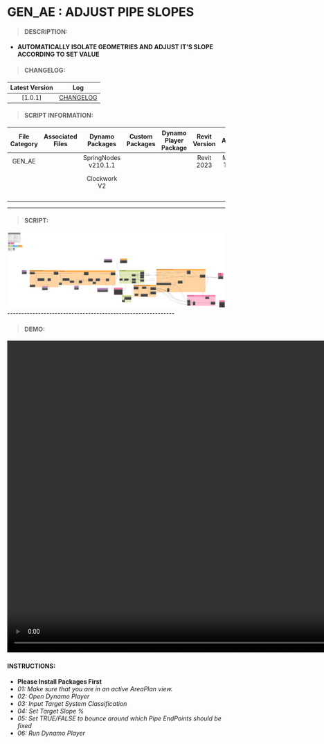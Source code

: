 # GEN_AE : ADJUST PIPE SLOPES

> #### DESCRIPTION: 
- **AUTOMATICALLY ISOLATE GEOMETRIES AND ADJUST IT'S SLOPE ACCORDING TO SET VALUE**

> #### CHANGELOG:

| Latest Version | Log |
| :-------: | :----: | 
|[1.0.1] | [CHANGELOG](/_scripts/_general/PIPES/changelog/GEN_PL_IsolateByPipeSlopeANDFixer.md) |

> #### SCRIPT INFORMATION: 

| File Category | Associated Files | Dynamo Packages | Custom Packages | Dynamo Player Package | Revit Version | Author | Modified By | File Name & Location | 
| :-------: | :----: | :---: | :---: | :---: | :---: | :---: | :---: | :--: |
| GEN_AE |  | SpringNodes v210.1.1 | | | Revit 2023 | Melvin Tuliao | | GEN_PL_IsolateByPipeSlopeANDFixer V1.0.0 |
|        |  | Clockwork V2 | | |              |              | | (https://bimcapcom.sharepoint.com/:u:/s/BCP-Main/ERNJFlEDXsVDvuXI8qnTPFUB9ckQza9mCvuQW8GYgDWbDQ?e=5pVcWg) |
|        |  | | | |              |              | | |
|        |  | | | |
|        |  |  | | |
------------------------------------------------------------
> #### SCRIPT: 

<img src="./_scripts/_general/PIPES/images/GEN_PL_IsolateByPipeSlopeANDFixer.png">
------------------------------------------------------------

> #### DEMO: 

<video width="1280" height="720" controls>
 <source src="./_scripts/_general/PIPES/demo/GEN_PL_IsolateByPipeSlopeANDFixer.mp4" type="video/mp4">
</video>

#### INSTRUCTIONS: 
- **Please Install Packages First**
- *01: Make sure that you are in an active AreaPlan view.*
- *02: Open Dynamo Player*
- *03: Input Target System Classification*
- *04: Set Target Slope %*
- *05: Set TRUE/FALSE to bounce around which Pipe EndPoints should be fixed*
- *06: Run Dynamo Player*